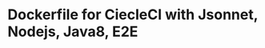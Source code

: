 Dockerfile for CiecleCI with Jsonnet, Nodejs, Java8, E2E
========================================================
